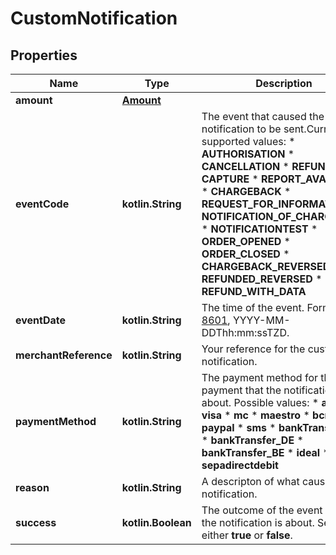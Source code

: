 
# CustomNotification

## Properties
Name | Type | Description | Notes
------------ | ------------- | ------------- | -------------
**amount** | [**Amount**](Amount.md) |  |  [optional]
**eventCode** | **kotlin.String** | The event that caused the notification to be sent.Currently supported values: * **AUTHORISATION** * **CANCELLATION** * **REFUND** * **CAPTURE** * **REPORT_AVAILABLE** * **CHARGEBACK** * **REQUEST_FOR_INFORMATION** * **NOTIFICATION_OF_CHARGEBACK** * **NOTIFICATIONTEST** * **ORDER_OPENED** * **ORDER_CLOSED** * **CHARGEBACK_REVERSED** * **REFUNDED_REVERSED** * **REFUND_WITH_DATA** |  [optional]
**eventDate** | **kotlin.String** | The time of the event. Format: [ISO 8601](http://www.w3.org/TR/NOTE-datetime), YYYY-MM-DDThh:mm:ssTZD. |  [optional]
**merchantReference** | **kotlin.String** | Your reference for the custom test notification. |  [optional]
**paymentMethod** | **kotlin.String** | The payment method for the payment that the notification is about. Possible values: * **amex** * **visa** * **mc** * **maestro** * **bcmc** * **paypal**  * **sms**  * **bankTransfer_NL** * **bankTransfer_DE** * **bankTransfer_BE** * **ideal** * **elv** * **sepadirectdebit**  |  [optional]
**reason** | **kotlin.String** | A descripton of what caused the notification. |  [optional]
**success** | **kotlin.Boolean** | The outcome of the event which the notification is about. Set to either **true** or **false**.  |  [optional]



